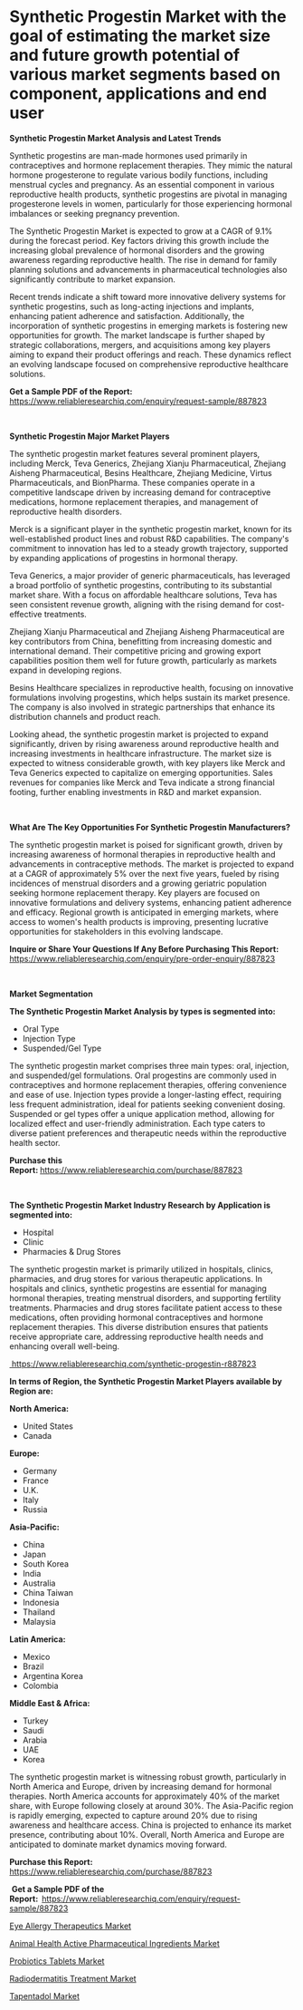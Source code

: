 <p><h1>Synthetic Progestin Market with the goal of estimating the market size and future growth potential of various market segments based on component, applications and end user</h1></p><p><strong>Synthetic Progestin Market Analysis and Latest Trends</strong></p>
<p><p>Synthetic progestins are man-made hormones used primarily in contraceptives and hormone replacement therapies. They mimic the natural hormone progesterone to regulate various bodily functions, including menstrual cycles and pregnancy. As an essential component in various reproductive health products, synthetic progestins are pivotal in managing progesterone levels in women, particularly for those experiencing hormonal imbalances or seeking pregnancy prevention.</p><p>The Synthetic Progestin Market is expected to grow at a CAGR of 9.1% during the forecast period. Key factors driving this growth include the increasing global prevalence of hormonal disorders and the growing awareness regarding reproductive health. The rise in demand for family planning solutions and advancements in pharmaceutical technologies also significantly contribute to market expansion. </p><p>Recent trends indicate a shift toward more innovative delivery systems for synthetic progestins, such as long-acting injections and implants, enhancing patient adherence and satisfaction. Additionally, the incorporation of synthetic progestins in emerging markets is fostering new opportunities for growth. The market landscape is further shaped by strategic collaborations, mergers, and acquisitions among key players aiming to expand their product offerings and reach. These dynamics reflect an evolving landscape focused on comprehensive reproductive healthcare solutions.</p></p>
<p><strong>Get a Sample PDF of the Report:&nbsp;</strong> <a href="https://www.reliableresearchiq.com/enquiry/request-sample/887823?utm_campaign=1876&utm_medium=2&utm_source=Github&utm_content=ia&utm_term=08032025&utm_id=synthetic-progestin">https://www.reliableresearchiq.com/enquiry/request-sample/887823</a></p>
<p>&nbsp;</p>
<p><strong>Synthetic Progestin Major Market Players</strong></p>
<p><p>The synthetic progestin market features several prominent players, including Merck, Teva Generics, Zhejiang Xianju Pharmaceutical, Zhejiang Aisheng Pharmaceutical, Besins Healthcare, Zhejiang Medicine, Virtus Pharmaceuticals, and BionPharma. These companies operate in a competitive landscape driven by increasing demand for contraceptive medications, hormone replacement therapies, and management of reproductive health disorders.</p><p>Merck is a significant player in the synthetic progestin market, known for its well-established product lines and robust R&D capabilities. The company's commitment to innovation has led to a steady growth trajectory, supported by expanding applications of progestins in hormonal therapy. </p><p>Teva Generics, a major provider of generic pharmaceuticals, has leveraged a broad portfolio of synthetic progestins, contributing to its substantial market share. With a focus on affordable healthcare solutions, Teva has seen consistent revenue growth, aligning with the rising demand for cost-effective treatments.</p><p>Zhejiang Xianju Pharmaceutical and Zhejiang Aisheng Pharmaceutical are key contributors from China, benefitting from increasing domestic and international demand. Their competitive pricing and growing export capabilities position them well for future growth, particularly as markets expand in developing regions.</p><p>Besins Healthcare specializes in reproductive health, focusing on innovative formulations involving progestins, which helps sustain its market presence. The company is also involved in strategic partnerships that enhance its distribution channels and product reach.</p><p>Looking ahead, the synthetic progestin market is projected to expand significantly, driven by rising awareness around reproductive health and increasing investments in healthcare infrastructure. The market size is expected to witness considerable growth, with key players like Merck and Teva Generics expected to capitalize on emerging opportunities. Sales revenues for companies like Merck and Teva indicate a strong financial footing, further enabling investments in R&D and market expansion.</p></p>
<p>&nbsp;</p>
<p><strong>What Are The Key Opportunities For Synthetic Progestin Manufacturers?</strong></p>
<p><p>The synthetic progestin market is poised for significant growth, driven by increasing awareness of hormonal therapies in reproductive health and advancements in contraceptive methods. The market is projected to expand at a CAGR of approximately 5% over the next five years, fueled by rising incidences of menstrual disorders and a growing geriatric population seeking hormone replacement therapy. Key players are focused on innovative formulations and delivery systems, enhancing patient adherence and efficacy. Regional growth is anticipated in emerging markets, where access to women's health products is improving, presenting lucrative opportunities for stakeholders in this evolving landscape.</p></p>
<p><strong>Inquire or Share Your Questions If Any Before Purchasing This Report:</strong> <a href="https://www.reliableresearchiq.com/enquiry/pre-order-enquiry/887823?utm_campaign=1876&utm_medium=2&utm_source=Github&utm_content=ia&utm_term=08032025&utm_id=synthetic-progestin">https://www.reliableresearchiq.com/enquiry/pre-order-enquiry/887823</a></p>
<p>&nbsp;</p>
<p><strong>Market Segmentation</strong></p>
<p><strong>The Synthetic Progestin Market Analysis by types is segmented into:</strong></p>
<p><ul><li>Oral Type</li><li>Injection Type</li><li>Suspended/Gel Type</li></ul></p>
<p><p>The synthetic progestin market comprises three main types: oral, injection, and suspended/gel formulations. Oral progestins are commonly used in contraceptives and hormone replacement therapies, offering convenience and ease of use. Injection types provide a longer-lasting effect, requiring less frequent administration, ideal for patients seeking convenient dosing. Suspended or gel types offer a unique application method, allowing for localized effect and user-friendly administration. Each type caters to diverse patient preferences and therapeutic needs within the reproductive health sector.</p></p>
<p><strong>Purchase this Report:&nbsp;</strong><a href="https://www.reliableresearchiq.com/purchase/887823?utm_campaign=1876&utm_medium=2&utm_source=Github&utm_content=ia&utm_term=08032025&utm_id=synthetic-progestin">https://www.reliableresearchiq.com/purchase/887823</a></p>
<p>&nbsp;</p>
<p><strong>The Synthetic Progestin Market Industry Research by Application is segmented into:</strong></p>
<p><ul><li>Hospital</li><li>Clinic</li><li>Pharmacies & Drug Stores</li></ul></p>
<p><p>The synthetic progestin market is primarily utilized in hospitals, clinics, pharmacies, and drug stores for various therapeutic applications. In hospitals and clinics, synthetic progestins are essential for managing hormonal therapies, treating menstrual disorders, and supporting fertility treatments. Pharmacies and drug stores facilitate patient access to these medications, often providing hormonal contraceptives and hormone replacement therapies. This diverse distribution ensures that patients receive appropriate care, addressing reproductive health needs and enhancing overall well-being.</p></p>
<p><a href="https://www.reliableresearchiq.com/synthetic-progestin-r887823?utm_campaign=1876&utm_medium=2&utm_source=Github&utm_content=ia&utm_term=08032025&utm_id=synthetic-progestin">&nbsp;https://www.reliableresearchiq.com/synthetic-progestin-r887823</a></p>
<p><strong>In terms of Region, the Synthetic Progestin Market Players available by Region are:</strong></p>
<p>
    <p> <strong> North America: </strong>
        <ul>
            <li>United States</li>
            <li>Canada</li>
        </ul>
        </p> 
    <p> <strong> Europe: </strong>
        <ul>
            <li>Germany</li>
            <li>France</li>
            <li>U.K.</li>
            <li>Italy</li>
            <li>Russia</li>
        </ul>
        </p> 
    <p> <strong> Asia-Pacific: </strong>
        <ul>
            <li>China</li>
            <li>Japan</li>
            <li>South Korea</li>
            <li>India</li>
            <li>Australia</li>
            <li>China Taiwan</li>
            <li>Indonesia</li>
            <li>Thailand</li>
            <li>Malaysia</li>
        </ul>
        </p> 
    <p> <strong> Latin America: </strong>
        <ul>
            <li>Mexico</li>
            <li>Brazil</li>
            <li>Argentina Korea</li>
            <li>Colombia</li>
        </ul>
        </p> 
    <p> <strong> Middle East & Africa: </strong>
        <ul>
            <li>Turkey</li>
            <li>Saudi</li>
            <li>Arabia</li>
            <li>UAE</li>
            <li>Korea</li>
        </ul>
    </p>
    </p>
<p><p>The synthetic progestin market is witnessing robust growth, particularly in North America and Europe, driven by increasing demand for hormonal therapies. North America accounts for approximately 40% of the market share, with Europe following closely at around 30%. The Asia-Pacific region is rapidly emerging, expected to capture around 20% due to rising awareness and healthcare access. China is projected to enhance its market presence, contributing about 10%. Overall, North America and Europe are anticipated to dominate market dynamics moving forward.</p></p>
<p><strong>Purchase this Report: </strong><a href="https://www.reliableresearchiq.com/purchase/887823?utm_campaign=1876&utm_medium=2&utm_source=Github&utm_content=ia&utm_term=08032025&utm_id=synthetic-progestin">https://www.reliableresearchiq.com/purchase/887823</a></p>
<p>&nbsp;<strong>Get a Sample PDF of the Report:&nbsp;&nbsp;</strong><a href="https://www.reliableresearchiq.com/enquiry/request-sample/887823?utm_campaign=1876&utm_medium=2&utm_source=Github&utm_content=ia&utm_term=08032025&utm_id=synthetic-progestin">https://www.reliableresearchiq.com/enquiry/request-sample/887823</a></p>
<p><strong></strong></p>
<p><p><a href="https://github.com/habyoneub/Market-Research-Report-List-1/blob/main/eye-allergy-therapeutics-market.md?utm_campaign=1876&utm_medium=2&utm_source=Github&utm_content=ia&utm_term=08032025&utm_id=synthetic-progestin">Eye Allergy Therapeutics Market</a></p><p><a href="https://github.com/haklagjbj/Market-Research-Report-List-1/blob/main/animal-health-active-pharmaceutical-ingredients-market.md?utm_campaign=1876&utm_medium=2&utm_source=Github&utm_content=ia&utm_term=08032025&utm_id=synthetic-progestin">Animal Health Active Pharmaceutical Ingredients Market</a></p><p><a href="https://github.com/latilsmickl8/Market-Research-Report-List-1/blob/main/probiotics-tablets-market.md?utm_campaign=1876&utm_medium=2&utm_source=Github&utm_content=ia&utm_term=08032025&utm_id=synthetic-progestin">Probiotics Tablets Market</a></p><p><a href="https://github.com/kemauteve/Market-Research-Report-List-1/blob/main/radiodermatitis-treatment-market.md?utm_campaign=1876&utm_medium=2&utm_source=Github&utm_content=ia&utm_term=08032025&utm_id=synthetic-progestin">Radiodermatitis Treatment Market</a></p><p><a href="https://github.com/totrisammir/Market-Research-Report-List-1/blob/main/tapentadol-market.md?utm_campaign=1876&utm_medium=2&utm_source=Github&utm_content=ia&utm_term=08032025&utm_id=synthetic-progestin">Tapentadol Market</a></p></p>